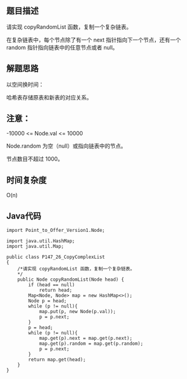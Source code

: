 ## 题目描述
请实现 copyRandomList 函数，复制一个复杂链表。

在复杂链表中，每个节点除了有一个 next 指针指向下一个节点，还有一个 random 指针指向链表中的任意节点或者 null。

## 解题思路
以空间换时间：

哈希表存储原表和新表的对应关系。



## 注意：
-10000 <= Node.val <= 10000

Node.random 为空（null）或指向链表中的节点。

节点数目不超过 1000。

## 时间复杂度
O(n)

## Java代码
```
import Point_to_Offer_Version1.Node;

import java.util.HashMap;
import java.util.Map;

public class P147_26_CopyComplexList
{
    /*请实现 copyRandomList 函数，复制一个复杂链表。
    */
    public Node copyRandomList(Node head) {
        if (head == null)
            return head;
        Map<Node, Node> map = new HashMap<>();
        Node p = head;
        while (p != null){
            map.put(p, new Node(p.val));
            p = p.next;
        }
        p = head;
        while (p != null){
            map.get(p).next = map.get(p.next);
            map.get(p).random = map.get(p.random);
            p = p.next;
        }
        return map.get(head);
    }
}

```
